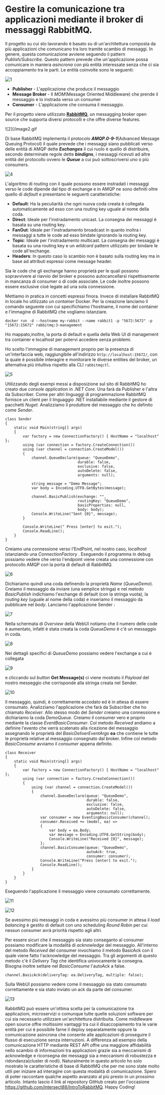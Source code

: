 # Gestire la comunicazione tra applicazioni mediante il broker di messaggi RabbitMQ. 

Il progetto su cui sto lavorando è basato su di un'architettura composta da più applicazioni che comunicano tra loro tramite scambio di messaggi. In genere, questa comunicazione avviene seguendo il pattern _Publish/Subscribe_.
Questo pattern prevede che un'applicazione possa comunicare in maniera _asincrona_ con più entità interessate senza che ci sia accoppiamento tra le parti. Le entità coinvolte sono le seguenti:

![1](/image1.png)

- **Publisher** - L'applicazione che produce il messaggio
- **Message Broker** - Il _MOM_(Message Oriented Middleware) che prende il messaggio e lo instrada verso un consumer 
- **Consumer** - L'applicazione che consuma il messaggio.

Per il progetto viene utilizzato **[RabbitMQ](https://www.rabbitmq.com/)**, un messagging broker open source che supporta diversi protocolli e che offre diverse features.

![2](/image2.gif
 
Di base RabbitMQ implementa il protocolo **_AMQP.0-9-1_**(Advanced Message Queuing Protocol) il quale prevede che i messaggi siano pubblicati verso delle entità di AMQP dette **_Exchanges_** il cui ruolo è quello di distribuire, secondo determinate regole dette **_bindigns_**, i messaggi ricevuti ad altre entità del protocollo ovvero le **_Queue_** a cui può sottoscriversi uno o più consumers.

![4](/image3.png)

L'algoritmo di routing con il quale possono essere instradati i messaggi verso le code dipende dal tipo di exchange e in AMQP ne sono definiti oltre quello di _default_ e presentano le seguenti caratteristiche:

- **Default**: Ha la peculiarità che ogni nuova coda creata è collegata automaticamente ad esso con una routing key uguale al nome della coda.
- **Direct**: Ideale per l'instradamento unicast. La consegna dei messaggi è basata su una routing key.
- **FanOut**: Ideale per l'instradamento broadcast in quanto inoltra i messaggi a tutte le code ad esso bindate ignorando la routing key.
- **Topic**: Ideale per l'instradamento multicast. La consegna dei messaggi è basata su una routing key e un _wildcard_ pattern utilizzato per bindare le code all'exchange. 
- **Headers**: In questo caso lo scambio non è basato sulla routing key ma in base ad attributi espressi come message header.

Sia le code che gli exchange hanno proprietà per le quali possono sopravvivere al riavvio del broker e possono autocancellarsi rispettivamente in mancanza di consumer o di code associate. Le code inoltre possono essere esclusive cioè legate ad una sola connessione.

Mettiamo in pratica in concetti espressi finora. Invece di installare RabbitMQ in locale ho utilizzato un _container_ Docker. 
Per la creazione lanciamo il comando seguente con cui specifichiamo l'hostname, il nome del container e l'immagine di RabbitMQ che vogliamo istanziare. 

```
docker run -d --hostname my-rabbit --name rabbit1 -p "5672:5672" -p "15672:15672" rabbitmq:3-management
```
Ho mappato,inoltre, la porta di default e quella della Web UI di management tra container e localhost per potervi accedere senza problemi.

Ho scelto l'immagine di management proprio per la presenza di un'interfaccia web, raggiungibile all'indirizzo `http://localhost:15672/`, con la quale è possibile interagire e monitorare le diverse entities del broker, un alternativa più intuitiva rispetto alla CLI `rabbitmqctl`. 

![5](/image5.png)

Utilizzando degli esempi messi a disposizione sul sito di RabbitMQ ho creato due _console application_ in _.NET Core_. Una farà da Publisher e l'altra da Subscriber. Come per altri linguaggi di programmazione RabbitMQ fornisce un client per il linguaggio .NET installabile mediante il gestore di pacchetti _Nuget_. 
Analizziamo il produttore del messaggio che ho definito come *Sender*.

```cs{.line-numbers}
class Sender
{
    static void Main(string[] args)
    {
        var factory = new ConnectionFactory() { HostName = "localhost" };
        using (var connection = factory.CreateConnection())
        using (var channel = connection.CreateModel())
        {
            channel.QueueDeclare(queue: "QueueDemo",
                                 durable: false,
                                 exclusive: false,
                                 autoDelete: false,
                                 arguments: null);

            string message = "Demo Message";
            var body = Encoding.UTF8.GetBytes(message);

            channel.BasicPublish(exchange: "",
                                 routingKey: "QueueDemo",
                                 basicProperties: null,
                                 body: body);
            Console.WriteLine("Sent {0}", message);
        }

        Console.WriteLine(" Press [enter] to exit.");
        Console.ReadLine();
    }
}
```

Creiamo una connessione verso l'EndPoint, nel nostro caso, _localhost_ istanziando una _ConnectionFactory_ . Eseguendo il programma in debug possiamo vedere che verso l'endpoint viene creata una connessione con protocollo AMQP con la porta di default di RabbitMQ.

 ![6](/image6.png)

 Dichiariamo quindi una coda definendo la proprietà _Name_ (_QueueDemo_). Creiamo il messaggio da inviare (una semplice stringa) e nel metodo _BasicPublish_ indichiamo l'exchange di default (con la stringa vuota), la _routing key_ (uguale al nome della coda) e inseriamo il messaggio da pubblicare nel _body_.
Lanciamo l'applicazione Sender :

 ![7](/image7.png)

Nella schermata di _Overview_ della WebUI notiamo che il numero delle code è aumentato, infatti è stata creata la coda _QueueDemo_ è c'è un messaggio in coda.

 ![8](/image8.png) 

  Nei dettagli specifici di _QueueDemo_ possiamo vedere l'exchange a cui è collegata 

 ![9](/image9.png)

 e cliccando sul _button_ **Get Message(s)** ci viene mostrato il _Payload_ del nostro messeggio che corrisponde alla stringa creata nel Sender.

 ![10](/image10.png)
 
 Il messaggio, quindi, è correttamente accodato ed è in attesa di essere consumato.
Analizziamo l'applicazione che farà da Subscriber che ho chiamato _Receiver_. 
Allo stesso modo del _Sender_ creiamo una connessione e dichiariamo la coda _DemoQueue_. Creiamo il consumer vero e proprio mediante la classe _EventBasicConsumer_. Col metodo _Received_ andiamo a definire l'evento che verrà scatenato alla ricezione del messaggio assegnando le proprietà del _BasicDeliverEventArgs_ **ea** che contiene le tutte le proprietà relative al messaggio consegnato dal broker. Infine col metodo _BasicConsume_ avviamo il _consumer_ appena definito.

```cs{.line-numbers}
class Receiver
{
    static void Main(string[] args)
    {
        var factory = new ConnectionFactory() { HostName = "localhost" };
        using (var connection = factory.CreateConnection())
        {
            using (var channel = connection.CreateModel())
            {
                channel.QueueDeclare(queue: "QueueDemo",
                                     durable: false,
                                     exclusive: false,
                                     autoDelete: false,
                                     arguments: null);
                var consumer = new EventingBasicConsumer(channel);
                consumer.Received += (model, ea) =>
                {
                    var body = ea.Body;
                    var message = Encoding.UTF8.GetString(body);
                    Console.WriteLine("Received {0}", message);
                };
                channel.BasicConsume(queue: "QueueDemo",
                                     autoAck: true,
                                     consumer: consumer);
                Console.WriteLine("Press [enter] to exit.");
                Console.ReadLine();
            }
        }
    }
}
```
Eseguendo l'applicazione il messaggio viene consumato correttamente. 

 ![11](/image11.jpg)

 ![12](/image12.png)

 Se avessimo più messaggi in coda e avessimo più consumer in attesa il _load balancing_ è gestito di default con uno scheduling _Round Robin_ per cui nessun consumer avrà priorità rispetto agli altri.

Per essere sicuri che il messaggio sia stato conseganto al consumer possiamo modificare la modalità di _acknowledge_ del messaggio. All'interno del metodo _Received_ del consumer invochiamo il metodo BasicAck con il quale viene fatto l'acknowledge del messaggio. Tra gli argomenti di questo metodo c'è il _Delivery Tag_ che identifica univocamente la consegna.
Bisogna inoltre settare nel _BasicConsume_ l'autoAck a false.

```cs{.line-numbers}
channel.BasicAck(deliveryTag: ea.DeliveryTag, multiple: false);
```


 Sulla WebUI possiamo vedere come il messaggio sia stato consumato correttamente e sia stato inviato un ack da parte del consumer.

 ![13](/image13.png)

RabbitMQ può essere un'ottima scelta per la comunicazione tra applicazioni, microservizi o comunque tutte quelle soluzioni software per cui sia necessario utilizzare un'architettura distribuita. Come middleware open source offre moltissimi vantaggi tra cui il disaccopiamento tra le varie entità per cui è possibile farne il deploy separatamente oppure la comunicazione asincrona che consente alle applicazioni di proseguire il flusso di esecuzione senza interruzioni.
A differenza ad esempio della comunicazione HTTP mediante REST API offre una maggiore affidabilità nello scambio di informazioni tra applicazioni grazie sia a meccanismi di acknowledge e riconsegna dei messaggi sia a meccanismi di robustezza e ridondanza(cluster di nodi). Naturalmente in questo articolo ho solo mostrato le caratteristiche di base di RabbitMQ che per me sono state molto utili per iniziare ad interagire con questa modalità di comunicazione. 
Spero di poter raccontare qualche aspetto avanzato al più presto in un prossimo articolo. Intanto lascio il link al repository GitHub creato per l'occasione https://github.com/intersect88/IntroToRabbitMQ. 
Happy Coding!

